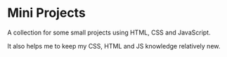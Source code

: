 # Mini Projects
A collection for some small projects using HTML, CSS and JavaScript. 

It also helps me to keep my CSS, HTML and JS knowledge relatively new.